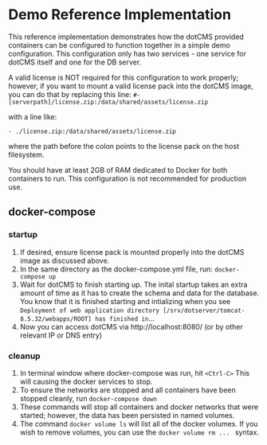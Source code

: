 # Demo Reference Implementation

This reference implementation demonstrates how the dotCMS provided containers can be configured to function together in a simple demo configuration.  This configuration only
has two services - one service for dotCMS itself and one for the DB server.

A valid license is NOT required for this configuration to work properly; however, if you want to mount a valid license pack into the dotCMS image, you can do that by replacing this line: 
```#- [serverpath]/license.zip:/data/shared/assets/license.zip```

with a line like:
```
- ./license.zip:/data/shared/assets/license.zip
```
where the path before the colon points to the license pack on the host filesystem.

You should have at least 2GB of RAM dedicated to Docker for both containers to run.
This configuration is not recommended for production use. 

## docker-compose
### startup
1. If desired, ensure license pack is mounted properly into the dotCMS image as discussed above.
2. In the same directory as the docker-compose.yml file, run:
```docker-compose up```  
3. Wait for dotCMS to finish starting up.  The inital startup takes an extra amount of time as it has to create the schema and data for the database.  You know that it is finished starting and intializing when you see ```Deployment of web application directory [/srv/dotserver/tomcat-8.5.32/webapps/ROOT] has finished in```...
4. Now you can access dotCMS via http://localhost:8080/ (or by other relevant IP or DNS entry)

### cleanup
1.  In terminal window where docker-compose was run, hit ```<Ctrl-C>```  This will causing the docker services to stop. 
2. To ensure the networks are stopped and all containers have been stopped cleanly, run ```docker-compose down```
3. These commands will stop all containers and docker networks that were started; however, the data has been persisted in named volumes.
4. The command ```docker volume ls``` will list all of the docker volumes.  If you wish to remove volumes, you can use the ```docker volume rm ... ``` syntax.
